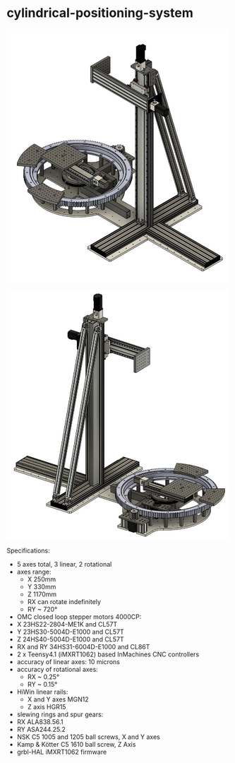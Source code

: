 # cylindrical-positioning-system

![CAD1](media/cps_cad_1.JPG)

![CAD2](media/cps_cad_2.JPG)

Specifications:

- 5 axes total, 3 linear, 2 rotational
- axes range:
  -  X 250mm
  -  Y 330mm
  -  Z 1170mm
  -  RX can rotate indefinitely
  -  RY ~ 720°
- OMC closed loop stepper motors 4000CP:
-  X 23HS22-2804-ME1K and CL57T
-  Y 23HS30-5004D-E1000 and CL57T
-  Z  24HS40-5004D-E1000 and CL57T
-  RX and RY 34HS31-6004D-E1000 and CL86T
- 2 x Teensy4.1 (iMXRT1062) based InMachines CNC controllers
- accuracy of linear axes: 10 microns
- accuracy of rotational axes:
  - RX ~ 0.25°
  - RY ~ 0.15°
- HiWin linear rails:
  - X and Y axes MGN12
  - Z axis HGR15
- slewing rings and spur gears:
- RX ALA838.56.1 
- RY ASA244.25.2 
- NSK C5 1005 and 1205 ball screws, X and Y axes
- Kamp & Kötter C5 1610 ball screw, Z Axis 
- grbl-HAL iMXRT1062 firmware